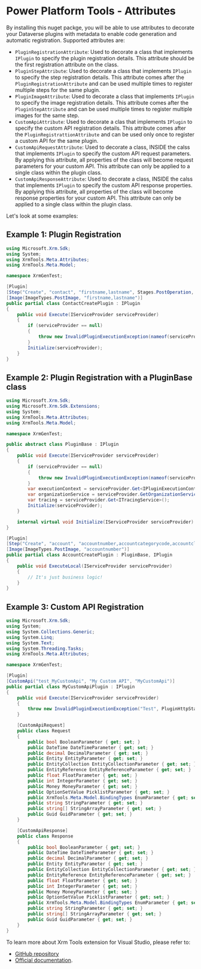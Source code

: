 # Power Platform Tools - Attributes

By installing this nuget packge, you will be able to use attributes to decorate your Dataverse plugins with metadata to enable code generation and automatic registration. Supported attributes are:
- `PluginRegistrationAttribute`: Used to decorate a class that implements `IPlugin` to specify the plugin registration details. This attribute should be the first registration attribute on the class.
- `PluginStepAttribute`: Used to decorate a class that implements `IPlugin` to specify the step registration details. This attribute comes after the `PluginRegistrationAttribute` and can be used multiple times to register multiple steps for the same plugin.
- `PluginImageAttribute`: Used to decorate a class that implements `IPlugin` to specify the image registration details. This attribute comes after the `PluginStepAttribute` and can be used multiple times to register multiple images for the same step.
- `CustomApiAttribute`: Used to decorate a clas that implements `IPlugin` to specify the custom API registration details. This attribute comes after the `PluginRegistrattionAttribute` and can be used only once to register a custom API for the same plugin.
- `CustomApiRequestAttribute`: Used to decorate a class, INSIDE the calss that implements `IPlugin` to specify the custom API request parameters. By applying this attribute, all properties of the class will become request parameters for your custom API. This attribute can only be applied to a single class within the plugin class.
- `CustomApiResponseAttribute`: Used to decorate a class, INSIDE the calss that implements `IPlugin` to specify the custom API response properties. By applying this attribute, all properties of the class will become response properties for your custom API. This attribute can only be applied to a single class within the plugin class.

Let's look at some examples:

## Example 1: Plugin Registration
```csharp
using Microsoft.Xrm.Sdk;
using System;
using XrmTools.Meta.Attributes;
using XrmTools.Meta.Model;

namespace XrmGenTest;

[Plugin]
[Step("Create", "contact", "firstname,lastname", Stages.PostOperation, ExecutionMode.Synchronous)]
[Image(ImageTypes.PostImage, "firstname,lastname")]
public partial class ContactCreatePlugin : IPlugin
{
    public void Execute(IServiceProvider serviceProvider)
    {
        if (serviceProvider == null)
        {
            throw new InvalidPluginExecutionException(nameof(serviceProvider));
        }
        Initialize(serviceProvider);
    }
}
```

## Example 2: Plugin Registration with a PluginBase class
```csharp
using Microsoft.Xrm.Sdk;
using Microsoft.Xrm.Sdk.Extensions;
using System;
using XrmTools.Meta.Attributes;
using XrmTools.Meta.Model;

namespace XrmGenTest;

public abstract class PluginBase : IPlugin
{
    public void Execute(IServiceProvider serviceProvider)
    {
        if (serviceProvider == null)
        {
            throw new InvalidPluginExecutionException(nameof(serviceProvider));
        }
        var executionContext = serviceProvider.Get<IPluginExecutionContext7>();
        var organizationService = serviceProvider.GetOrganizationService(executionContext.UserId);
        var tracing = serviceProvider.Get<ITracingService>();
        Initialize(serviceProvider);
    }

    internal virtual void Initialize(IServiceProvider serviceProvider) { }
}

[Plugin]
[Step("Create", "account", "accountnumber,accountcategorycode,accountclassificationcode", Stages.PostOperation, ExecutionMode.Synchronous)]
[Image(ImageTypes.PostImage, "accountnumber")]
public partial class AccountCreatePlugin : PluginBase, IPlugin
{
    public void ExecuteLocal(IServiceProvider serviceProvider)
    {
        // It's just business logic!
    }
}
```

## Example 3: Custom API Registration
```csharp
using Microsoft.Xrm.Sdk;
using System;
using System.Collections.Generic;
using System.Linq;
using System.Text;
using System.Threading.Tasks;
using XrmTools.Meta.Attributes;

namespace XrmGenTest;

[Plugin]
[CustomApi("test_MyCustomApi", "My Custom API", "MyCustomApi")]
public partial class MyCustomApiPlugin : IPlugin
{
    public void Execute(IServiceProvider serviceProvider)
    {
        throw new InvalidPluginExecutionException("Test", PluginHttpStatusCode.ExpectationFailed);
    }

    [CustomApiRequest]
    public class Request
    {
        public bool BooleanParameter { get; set; }
        public DateTime DateTimeParameter { get; set; }
        public decimal DecimalParameter { get; set; }
        public Entity EntityParameter { get; set; }
        public EntityCollection EntityCollectionParameter { get; set; }
        public EntityReference EntityReferenceParameter { get; set; }
        public float FloatParameter { get; set; }
        public int IntegerParameter { get; set; }
        public Money MoneyParameter { get; set; }
        public OptionSetValue PicklistParameter { get; set; }
        public XrmTools.Meta.Model.BindingTypes EnumParameter { get; set; }
        public string StringParameter { get; set; }
        public string[] StringArrayParameter { get; set; }
        public Guid GuidParameter { get; set; }
    }

    [CustomApiResponse]
    public class Response
    {
        public bool BooleanParameter { get; set; }
        public DateTime DateTimeParameter { get; set; }
        public decimal DecimalParameter { get; set; }
        public Entity EntityParameter { get; set; }
        public EntityCollection EntityCollectionParameter { get; set; }
        public EntityReference EntityReferenceParameter { get; set; }
        public float FloatParameter { get; set; }
        public int IntegerParameter { get; set; }
        public Money MoneyParameter { get; set; }
        public OptionSetValue PicklistParameter { get; set; }
        public XrmTools.Meta.Model.BindingTypes EnumParameter { get; set; }
        public string StringParameter { get; set; }
        public string[] StringArrayParameter { get; set; }
        public Guid GuidParameter { get; set; }
    }
}
```

To learn more about Xrm Tools extension for Visual Studio, please refer to:
* [GitHub repository](https://github.com/rezanid/xrmtools)
* [Official documentation](https://rezanid.github.io/xrmtools/).